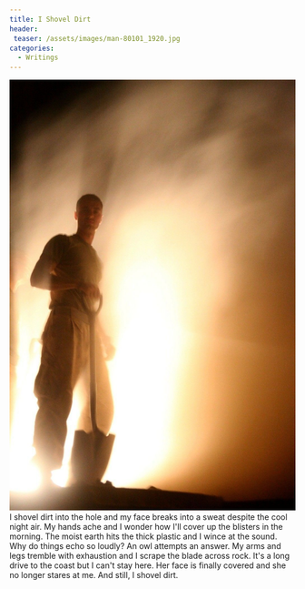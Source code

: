```yaml
---
title: I Shovel Dirt
header:
 teaser: /assets/images/man-80101_1920.jpg
categories:
  - Writings
---
```

<img src="/assets/images/man-80101_1920.jpg">I shovel dirt into the hole and my face breaks into a sweat despite the cool night air. My hands ache and I wonder how I'll cover up the blisters in the morning. The moist earth hits the thick plastic and I wince at the sound. Why do things echo so loudly? An owl attempts an answer. My arms and legs tremble with exhaustion and I scrape the blade across rock. It's a long drive to the coast but I can't stay here. Her face is finally covered and she no longer stares at me. And still, I shovel dirt.